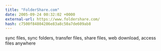 ```yaml
---
title: "FolderShare.com"
date: 2005-09-24 00:32:02 +0000
external-url: https://www.foldershare.com/
hash: c7500f84804286e83a8c50a7de609ab8
---
```


sync files, sync folders, transfer files, share files, web download, access files anywhere
